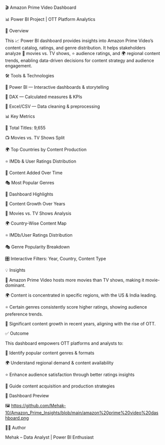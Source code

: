 🎬 Amazon Prime Video Dashboard

📊 Power BI Project | OTT Platform Analytics

📌 Overview

This 📈 Power BI dashboard provides insights into Amazon Prime Video’s content catalog, ratings, and genre distribution.
It helps stakeholders analyze 🎥 movies vs. TV shows, ⭐ audience ratings, and 🌍 regional content trends, enabling data-driven decisions for content strategy and audience engagement.

🛠 Tools & Technologies

🧩 Power BI — Interactive dashboards & storytelling

🧮 DAX — Calculated measures & KPIs

📂 Excel/CSV — Data cleaning & preprocessing

📊 Key Metrics

🎥 Total Titles: 9,655

📺 Movies vs. TV Shows Split

🌍 Top Countries by Content Production

⭐ IMDb & User Ratings Distribution

📆 Content Added Over Time

🎭 Most Popular Genres

📌 Dashboard Highlights

📅 Content Growth Over Years

🎥 Movies vs. TV Shows Analysis

🌍 Country-Wise Content Map

⭐ IMDb/User Ratings Distribution

🎭 Genre Popularity Breakdown

🎛 Interactive Filters: Year, Country, Content Type

💡 Insights

🎥 Amazon Prime Video hosts more movies than TV shows, making it movie-dominant.

🌍 Content is concentrated in specific regions, with the US & India leading.

⭐ Certain genres consistently score higher ratings, showing audience preference trends.

📅 Significant content growth in recent years, aligning with the rise of OTT.

✅ Outcome

This dashboard empowers OTT platforms and analysts to:

🎯 Identify popular content genres & formats

🌍 Understand regional demand & content availability

⭐ Enhance audience satisfaction through better ratings insights

🚀 Guide content acquisition and production strategies

📸 Dashboard Preview

🖼 https://github.com/Mehak-10/Amazon_Prime_Insights/blob/main/amazon%20prime%20video%20dashboard.png

🙋‍♀ Author

Mehak – Data Analyst | Power BI Enthusiast
